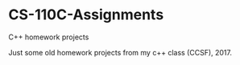 # CS-110C-Assignments
C++ homework projects


Just some old homework projects from my c++ class (CCSF), 2017.
